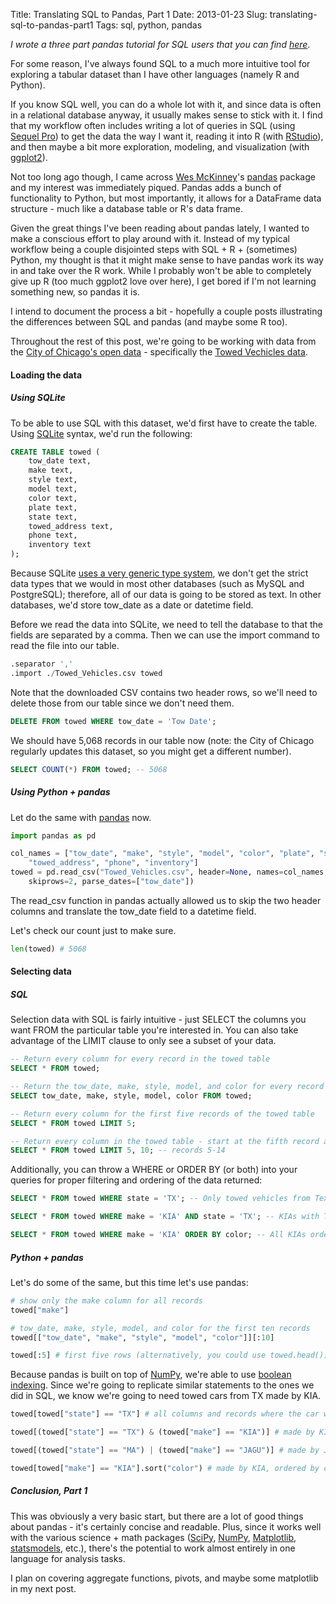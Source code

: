 Title: Translating SQL to Pandas, Part 1
Date: 2013-01-23
Slug: translating-sql-to-pandas-part1
Tags: sql, python, pandas

_I wrote a three part pandas tutorial for SQL users that you can find [here](http://www.gregreda.com/2013/10/26/intro-to-pandas-data-structures/)_.

For some reason, I've always found SQL to a much more intuitive tool for exploring a tabular dataset than I have other languages (namely R and Python).

If you know SQL well, you can do a whole lot with it, and since data is often in a relational database anyway, it usually makes sense to stick with it.  I find that my workflow often includes writing a lot of queries in SQL (using [Sequel Pro](http://www.sequelpro.com/)) to get the data the way I want it, reading it into R (with [RStudio](http://www.rstudio.com/)), and then maybe a bit more exploration, modeling, and visualization (with [ggplot2](http://ggplot2.org/)).

Not too long ago though, I came across [Wes McKinney](http://blog.wesmckinney.com/)'s [pandas](http://pandas.pydata.org) package and my interest was immediately piqued.  Pandas adds a bunch of functionality to Python, but most importantly, it allows for a DataFrame data structure - much like a database table or R's data frame.

Given the great things I've been reading about pandas lately, I wanted to make a conscious effort to play around with it.  Instead of my typical workflow being a couple disjointed steps with SQL + R + (sometimes) Python, my thought is that it might make sense to have pandas work its way in and take over the R work.  While I probably won't be able to completely give up R (too much ggplot2 love over here), I get bored if I'm not learning something new, so pandas it is.

I intend to document the process a bit - hopefully a couple posts illustrating the differences between SQL and pandas (and maybe some R too).

Throughout the rest of this post, we're going to be working with data from the [City of Chicago's open data](https://data.cityofchicago.org) - specifically the [Towed Vechicles data](https://data.cityofchicago.org/Transportation/Towed-Vehicles/ygr5-vcbg).

#### Loading the data
##### Using SQLite
To be able to use SQL with this dataset, we'd first have to create the table.  Using [SQLite](http://www.sqlite.org/) syntax, we'd run the following:

```sql
CREATE TABLE towed (
    tow_date text,
    make text,
    style text,
    model text,
    color text,
    plate text,
    state text,
    towed_address text,
    phone text,
    inventory text
);
```
Because SQLite [uses a very generic type system](http://www.sqlite.org/datatype3.html), we don't get the strict data types that we would in most other databases (such as MySQL and PostgreSQL); therefore, all of our data is going to be stored as text.  In other databases, we'd store tow_date as a date or datetime field.

Before we read the data into SQLite, we need to tell the database to that the fields are separated by a comma.  Then we can use the import command to read the file into our table.
```sql
.separator ','
.import ./Towed_Vehicles.csv towed
```
Note that the downloaded CSV contains two header rows, so we'll need to delete those from our table since we don't need them.
```sql
DELETE FROM towed WHERE tow_date = 'Tow Date';
```
We should have 5,068 records in our table now (note: the City of Chicago regularly updates this dataset, so you might get a different number).
```sql
SELECT COUNT(*) FROM towed; -- 5068
```

##### Using Python + pandas
Let do the same with [pandas](http://pandas.pydata.org) now.
```python
import pandas as pd

col_names = ["tow_date", "make", "style", "model", "color", "plate", "state",
    "towed_address", "phone", "inventory"]
towed = pd.read_csv("Towed_Vehicles.csv", header=None, names=col_names,
    skiprows=2, parse_dates=["tow_date"])
```
The read_csv function in pandas actually allowed us to skip the two header columns and translate the tow_date field to a datetime field.

Let's check our count just to make sure.
```python
len(towed) # 5068
```

#### Selecting data
##### SQL
Selection data with SQL is fairly intuitive - just SELECT the columns you want FROM the particular table you're interested in.  You can also take advantage of the LIMIT clause to only see a subset of your data.
```sql
-- Return every column for every record in the towed table
SELECT * FROM towed;

-- Return the tow_date, make, style, model, and color for every record in the towed table
SELECT tow_date, make, style, model, color FROM towed;

-- Return every column for the first five records of the towed table
SELECT * FROM towed LIMIT 5;

-- Return every column in the towed table - start at the fifth record and show the next ten
SELECT * FROM towed LIMIT 5, 10; -- records 5-14
```

Additionally, you can throw a WHERE or ORDER BY (or both) into your queries for proper filtering and ordering of the data returned:
```sql
SELECT * FROM towed WHERE state = 'TX'; -- Only towed vehicles from Texas

SELECT * FROM towed WHERE make = 'KIA' AND state = 'TX'; -- KIAs with Texas plates

SELECT * FROM towed WHERE make = 'KIA' ORDER BY color; -- All KIAs ordered by color (A to Z)
```

##### Python + pandas
Let's do some of the same, but this time let's use pandas:
```python
# show only the make column for all records
towed["make"]

# tow_date, make, style, model, and color for the first ten records
towed[["tow_date", "make", "style", "model", "color"]][:10]

towed[:5] # first five rows (alternatively, you could use towed.head())
```

Because pandas is built on top of [NumPy](http://www.numpy.org/), we're able to use [boolean indexing](http://pandas.pydata.org/pandas-docs/dev/indexing.html#boolean-indexing).  Since we're going to replicate similar statements to the ones we did in SQL, we know we're going to need towed cars from TX made by KIA.
```python
towed[towed["state"] == "TX"] # all columns and records where the car was from TX

towed[(towed["state"] == "TX") & (towed["make"] == "KIA")] # made by KIA AND from TX

towed[(towed["state"] == "MA") | (towed["make"] == "JAGU")] # made by Jaguar OR from MA

towed[towed["make"] == "KIA"].sort("color") # made by KIA, ordered by color (A to Z)
```

##### Conclusion, Part 1
This was obviously a very basic start, but there are a lot of good things about pandas - it's certainly concise and readable.  Plus, since it works well with the various science + math packages ([SciPy](http://www.scipy.org), [NumPy](http://www.numpy.org/), [Matplotlib](http://matplotlib.org/), [statsmodels](http://statsmodels.sourceforge.net/), etc.), there's the potential to work almost entirely in one language for analysis tasks.

I plan on covering aggregate functions, pivots, and maybe some matplotlib in my next post.